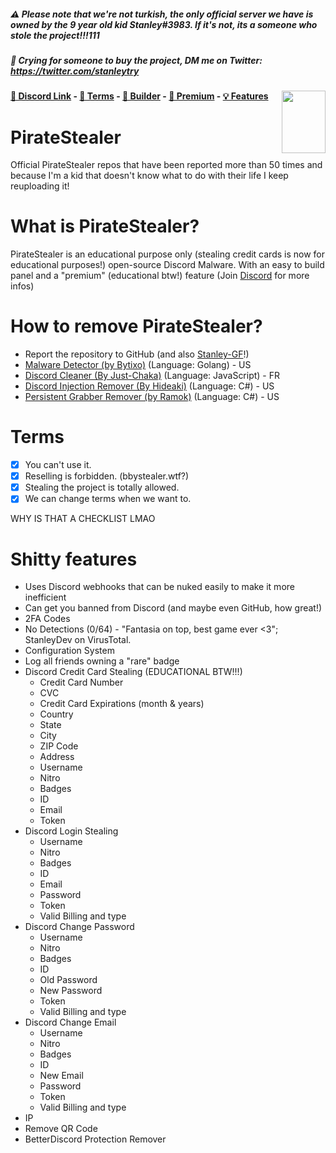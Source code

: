##### ⚠️ **Please note that we're not turkish, the only official server we have is owned by the 9 year old kid Stanley#3983. If it's not, its a someone who stole the project!!!111**
##### 💸 Crying for someone to buy the project, DM me on Twitter: https://twitter.com/stanleytry

<img src="https://user-images.githubusercontent.com/66573599/146654766-41c1fdd8-9350-415e-87b2-afbfc17da12a.png" data-canonical-src="https://gyazo.com/eb5c5741b6a9a16c692170a41a49c858.png" align="right" width="70" height="100" />

#### [🔗 Discord Link](https://www.youtube.com/watch?v=dQw4w9WgXcQ) - [📖 Terms](https://www.youtube.com/watch?v=dQw4w9WgXcQ) - [🔨 Builder](https://www.youtube.com/watch?v=dQw4w9WgXcQ) - [💎 Premium](https://www.youtube.com/watch?v=dQw4w9WgXcQ) - [💡 Features](https://www.youtube.com/watch?v=dQw4w9WgXcQ)

# PirateStealer 
Official PirateStealer repos that have been reported more than 50 times and because I'm a kid that doesn't know what to do with their life I keep reuploading it!

# What is PirateStealer? 
PirateStealer is an educational purpose only (stealing credit cards is now for educational purposes!) open-source Discord Malware. With an easy to build panel and a "premium" (educational btw!) feature (Join [Discord](https://www.youtube.com/watch?v=dQw4w9WgXcQ) for more infos) 

# How to remove PirateStealer? 
- Report the repository to GitHub (and also [Stanley-GF](https://github.com/Stanley-GF)!)
- [Malware Detector (by Bytixo)](https://github.com/bytixo/Discord-Malware-Detector) (Language: Golang) - US
- [Discord Cleaner (By Just-Chaka)](https://github.com/Just-Chakal/discordcleaner) (Language: JavaScript) - FR
- [Discord Injection Remover (By Hideaki)](https://github.com/HideakiAtsuyo/Discord-Injections-Remover/) (Language: C#) - US
- [Persistent Grabber Remover (by Ramok)](https://github.com/RamokTVL/PersistantGrabberRemover) (Language: C#) - US

# Terms
- [x] You can't use it.
- [x] Reselling is forbidden. (bbystealer.wtf?)
- [x] Stealing the project is totally allowed.
- [x] We can change terms when we want to.

WHY IS THAT A CHECKLIST LMAO

# Shitty features
- Uses Discord webhooks that can be nuked easily to make it more inefficient
- Can get you banned from Discord (and maybe even GitHub, how great!)
- 2FA Codes
- No Detections (0/64) - "Fantasia on top, best game ever <3"; StanleyDev on VirusTotal.
- Configuration System
- Log all friends owning a "rare" badge
- Discord Credit Card Stealing (EDUCATIONAL BTW!!!)
    - Credit Card Number
    - CVC
    - Credit Card Expirations (month & years)
    - Country
    - State
    - City
    - ZIP Code
    - Address
    - Username
    - Nitro
    - Badges
    - ID
    - Email
    - Token
- Discord Login Stealing
    - Username
    - Nitro
    - Badges
    - ID
    - Email
    - Password
    - Token
    - Valid Billing and type
- Discord Change Password
    - Username
    - Nitro
    - Badges
    - ID
    - Old Password
    - New Password
    - Token
    - Valid Billing and type
- Discord Change Email
    - Username
    - Nitro
    - Badges
    - ID
    - New Email
    - Password
    - Token
    - Valid Billing and type
- IP
- Remove QR Code
- BetterDiscord Protection Remover
